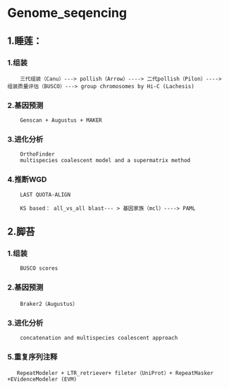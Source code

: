 # Genome_seqencing

## 1.睡莲：   

### 1.组装
        三代组装（Canu）---> pollish（Arrow）----> 二代pollish（Pilon）----> 组装质量评估（BUSCO）---> group chromosomes by Hi-C (Lachesis)
### 2.基因预测
        Genscan + Augustus + MAKER
### 3.进化分析
        OrthoFinder
        multispecies coalescent model and a supermatrix method
### 4.推断WGD
        LAST QUOTA-ALIGN
        
        KS based： all_vs_all blast--- > 基因家族（mcl）----> PAML
               
## 2.脚苔
### 1.组装
        BUSCO scores

### 2.基因预测
        Braker2（Augustus）
### 3.进化分析
        concatenation and multispecies coalescent approach
### 5.重复序列注释
       RepeatModeler + LTR_retriever+ fileter（UniProt）+ RepeatMasker +EVidenceModeler (EVM)
       
       
